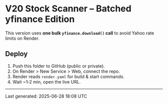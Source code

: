 # V20 Stock Scanner – Batched yfinance Edition

This version uses **one bulk `yfinance.download()` call** to avoid Yahoo rate limits on Render.

## Deploy

1. Push this folder to GitHub (public or private).
2. On Render > New Service > Web, connect the repo.
3. Render reads `render.yaml` for build & start commands.
4. Wait ~1‑2 min, open the live URL.

---

Last generated: 2025-06-28 18:08 UTC